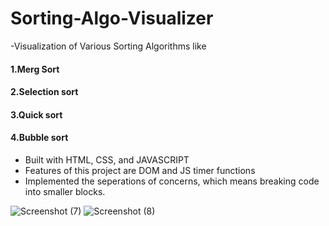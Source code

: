 # Sorting-Algo-Visualizer
   -Visualization of Various Sorting Algorithms like
   #### 1.Merg Sort
   #### 2.Selection sort
   #### 3.Quick sort
   #### 4.Bubble sort
 - Built with HTML, CSS, and JAVASCRIPT
 - Features of this project are DOM and JS timer functions
 - Implemented the seperations of concerns, which means breaking code into smaller blocks.
  
  ![Screenshot (7)](https://user-images.githubusercontent.com/71692155/114723651-72954480-9d58-11eb-8d66-d95c462af5f5.png)
  ![Screenshot (8)](https://user-images.githubusercontent.com/71692155/114723667-75903500-9d58-11eb-9783-081895fb34d4.png)

